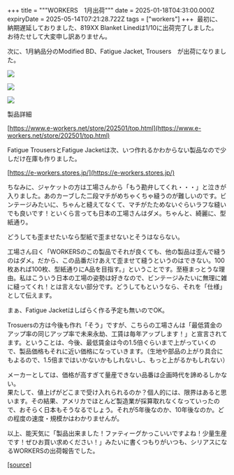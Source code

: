 +++
title = """WORKERS　1月出荷"""
date = 2025-01-18T04:31:00.000Z
expiryDate = 2025-05-14T07:21:28.722Z
tags = ["workers"]
+++
 最初に、納期遅延しておりました、819XX Blanket Linedは1/10に出荷完了しました。  
お待たせして大変申し訳ありません。

  

次に、1月納品分のModified BD、Fatigue Jacket, Trousers　が出荷になりました。

[![](https://blogger.googleusercontent.com/img/b/R29vZ2xl/AVvXsEgFj0OoFclMdFQMNxXjXxtAe95YFCUTE6Ph25lXLn8qGixaXcv9koDvryRPCyQ3w9KMFbO0HfibvpXXetMljvvausPoea20AcL5B2uN8fMfVUX5zRWAiJ9PXcG7Jywt7FKuX0uA3YGS_Z-6tlMrfJ0gqJB-imRn7peLe2wRPxUJoPiSNI7Fz5oOZIvAnH8/s320/1-2.jpg)](https://blogger.googleusercontent.com/img/b/R29vZ2xl/AVvXsEgFj0OoFclMdFQMNxXjXxtAe95YFCUTE6Ph25lXLn8qGixaXcv9koDvryRPCyQ3w9KMFbO0HfibvpXXetMljvvausPoea20AcL5B2uN8fMfVUX5zRWAiJ9PXcG7Jywt7FKuX0uA3YGS_Z-6tlMrfJ0gqJB-imRn7peLe2wRPxUJoPiSNI7Fz5oOZIvAnH8/s1125/1-2.jpg)

  

[![](https://blogger.googleusercontent.com/img/b/R29vZ2xl/AVvXsEiI3WP7SX7_5dix7mEHTvKHSIMLGhwDCKU6KNvhhLEf7J88u4g1zISc6VcHWZh7UgBoolN8GAj4OuLnsHXp9RxzW6UKQtGrxM7DqChrXs0WpnkUrh-nnvjwqB1utgQz2JD8OyuoBVt7yvRl7Fi7xzFSWMiCHvJxgM_D1nkeZLXX6t0t0D0q8TdeAci8zSE/s320/i1-6.jpg)](https://blogger.googleusercontent.com/img/b/R29vZ2xl/AVvXsEiI3WP7SX7_5dix7mEHTvKHSIMLGhwDCKU6KNvhhLEf7J88u4g1zISc6VcHWZh7UgBoolN8GAj4OuLnsHXp9RxzW6UKQtGrxM7DqChrXs0WpnkUrh-nnvjwqB1utgQz2JD8OyuoBVt7yvRl7Fi7xzFSWMiCHvJxgM_D1nkeZLXX6t0t0D0q8TdeAci8zSE/s1050/i1-6.jpg)

  

[![](https://blogger.googleusercontent.com/img/b/R29vZ2xl/AVvXsEhi6zu-6BN6sGLznOz78iyxoTC4kh-Sbr9ShBjQKBR2_mF9kHZ0pdOJ8Upqt5NRE2WOv9ZQcOHSpeacHRzpOx8XavkHR-j-shzhh2APZ2un0WRY2mrX0uBLQO4wpbceagWdEhDK7RDE2sOXWy5d3rxsVWmZ5lpZlKDJ4pHTsuaGVhj6uEmG7h_1OdODIEk/s320/1.jpg)](https://blogger.googleusercontent.com/img/b/R29vZ2xl/AVvXsEhi6zu-6BN6sGLznOz78iyxoTC4kh-Sbr9ShBjQKBR2_mF9kHZ0pdOJ8Upqt5NRE2WOv9ZQcOHSpeacHRzpOx8XavkHR-j-shzhh2APZ2un0WRY2mrX0uBLQO4wpbceagWdEhDK7RDE2sOXWy5d3rxsVWmZ5lpZlKDJ4pHTsuaGVhj6uEmG7h_1OdODIEk/s1125/1.jpg)

  

  

製品詳細

[https://www.e-workers.net/store/202501/top.html](https://www.e-workers.net/store/202501/top.html)

  

Fatigue TrousersとFatigue Jacketは次、いつ作れるかわからない製品なので少しだけ在庫も作りました。

[https://e-workers.stores.jp/](https://e-workers.stores.jp/)

  

ちなみに、ジャケットの方は工場さんから「もう勘弁してくれ・・・」と泣きが入りました。あのカーブした二段マチがめちゃくちゃ縫うのが難しいのです。ビンテージみたいに、ちゃんと縫えてなくて、マチがたためないぐらいラフな縫いでも良いです！といくら言っても日本の工場さんはダメ。ちゃんと、綺麗に、型紙通り。

どうしても歪ませたいなら型紙で歪ませないとそうはならない。

工場さん曰く「WORKERSのこの製品でそれが良くても、他の製品は歪んで縫うのはダメ。だから、この品番だけあえて歪ませて縫うというのはできない。100枚あれば100枚、型紙通りにA品を目指す。」ということです。至極まっとうな理由。私はこういう日本の工場の姿勢は好きなので、ビンテージみたいに無理に雑に縫ってくれ！とは言えない部分です。どうしてもというなら、それを「仕様」として伝えます。

まぁ、Fatigue Jacketはしばらく作る予定も無いのでOK。

Trosuersの方は今後も作れ「そう」ですが、こちらの工場さんは「最低賃金のアップ率の同じアップ率で未来永劫、工賃は毎年アップします！」と宣言されてます。ということは、今後、最低賃金は今の1.5倍ぐらいまで上がっていくので、製品価格もそれに近い価格になっていきます。（生地や部品の上がり具合にもよるので、1.5倍まではいかないかもしれないし、もっと上がるかもしれない）

メーカーとしては、価格が高すぎて量産できない品番は企画時代を諦めるしかない。  
果たして、値上げがどこまで受け入れられるのか？個人的には、限界はあると思います。その結果、アメリカでほとんど製造業が採算取れなくなっていったので、おそらく日本もそうなるでしょう。それが5年後なのか、10年後なのか。どの程度の速度・規模かはわかりませんが。

  

以上、能天気に「製品出来ました！ファティーグかっこいいですよね！少量生産です！ぜひお買い求めください！」みたいに書くつもりがいつも、シリアスになるWORKERSの出荷報告でした。

[[source]](https://eworkers.blogspot.com/2025/01/workers1.html)
